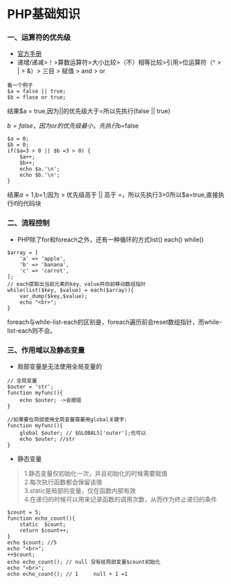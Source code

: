 # PHP基础知识

### 一、运算符的优先级
- [官方手册](http://php.net/manual/zh/language.operators.precedence.php)
- 递增/递减>！>算数运算符>大小比较>（不）相等比较>引用>位运算符（^ > | > &）> 三目 > 赋值 > and > or
``` 
看一个例子
$a = false || true;
$b = flase or true;
```
结果$a = true,因为||的优先级大于=所以先执行(false || true)

$b=false，因为or的优先级最小，先执行$b=false

``` 
$a = 0;
$b = 0;
if($a=3 > 0 || $b =3 > 0) {
    $a++;
    $b++;
    echo $a.'\n';
    echo $b.'\n';
}
```
结果$a=1,$b=1;因为 > 优先级高于 || 高于 =，所以先执行3>0所以$a=true,直接执行if的代码块

### 二、流程控制
- PHP除了for和foreach之外，还有一种循环的方式list() each() while()
```  
$array = [
    'a' => 'apple',
    'b' => 'banana',
    'c' => 'carrot',
];
// each提取出当前元素的key、value并向前移动数组指针
while(list($key, $value) = each($array)){
    var_dump($key,$value);
    echo "<br>";
}
```
foreach与while-list-each的区别是，foreach遍历前会reset数组指针，而while-list-each则不会。
### 三、作用域以及静态变量

- 局部变量是无法使用全局变量的
``` 
// 全局变量
$outer = 'str';
function myfunc(){
    echo $outer; ->会报错
}

//如果要在局部使用全局变量需要用global关键字:
function myfunc(){
    global $outer; // $GLOBALS['outer'];也可以
    echo $outer; //str
}
```
- 静态变量
>1.静态变量仅初始化一次，并且初始化的时候需要赋值  
2.每次执行函数都会保留该值  
3.static是局部的变量，仅在函数内部有效  
4.在递归的时候可以用来记录函数的调用次数，从而作为终止递归的条件

``` 
$count = 5;
function echo_count(){
    static  $count;
    return $count++;
}
echo $count; //5
echo "<br>";
++$count;
echo echo_count(); // null 没有给局部变量$count初始化
echo "<br>";
echo echo_count(); // 1     null + 1 =1 
```

